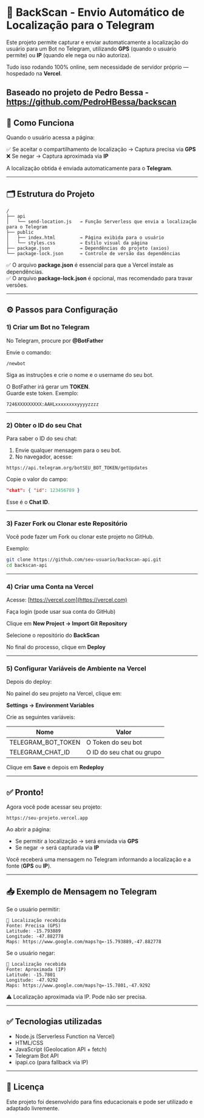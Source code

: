 
# 📍 BackScan - Envio Automático de Localização para o Telegram

Este projeto permite capturar e enviar automaticamente a localização do usuário para um Bot no Telegram, utilizando **GPS** (quando o usuário permite) ou **IP** (quando ele nega ou não autoriza).

Tudo isso rodando 100% online, sem necessidade de servidor próprio — hospedado na **Vercel**.

Baseado no projeto de Pedro Bessa - https://github.com/PedroHBessa/backscan
---

## 🚀 Como Funciona

Quando o usuário acessa a página:

✅ Se aceitar o compartilhamento de localização → Captura precisa via **GPS**  
❌ Se negar → Captura aproximada via **IP**

A localização obtida é enviada automaticamente para o **Telegram**.

---

## 🗂️ Estrutura do Projeto

```
/
├── api
│   └── send-location.js   → Função Serverless que envia a localização para o Telegram
├── public
│   ├── index.html         → Página exibida para o usuário
│   └── styles.css         → Estilo visual da página
├── package.json           → Dependências do projeto (axios)
└── package-lock.json      → Controle de versão das dependências
```

✅ O arquivo **package.json** é essencial para que a Vercel instale as dependências.  
✅ O arquivo **package-lock.json** é opcional, mas recomendado para travar versões.

---

## ⚙️ Passos para Configuração

### 1) Criar um Bot no Telegram

No Telegram, procure por **@BotFather**

Envie o comando:

```
/newbot
```

Siga as instruções e crie o nome e o username do seu bot.

O BotFather irá gerar um **TOKEN**.  
Guarde este token. Exemplo:

```
7246XXXXXXXXX:AAHLxxxxxxxxyyyyzzzz
```

---

### 2) Obter o ID do seu Chat

Para saber o ID do seu chat:

1. Envie qualquer mensagem para o seu bot.
2. No navegador, acesse:

```
https://api.telegram.org/botSEU_BOT_TOKEN/getUpdates
```

Copie o valor do campo:

```json
"chat": { "id": 123456789 }
```

Esse é o **Chat ID**.

---

### 3) Fazer Fork ou Clonar este Repositório

Você pode fazer um Fork ou clonar este projeto no GitHub.

Exemplo:

```bash
git clone https://github.com/seu-usuario/backscan-api.git
cd backscan-api
```

---

### 4) Criar uma Conta na Vercel

Acesse: [https://vercel.com](https://vercel.com)

Faça login (pode usar sua conta do GitHub)

Clique em **New Project → Import Git Repository**

Selecione o repositório do **BackScan**

No final do processo, clique em **Deploy**

---

### 5) Configurar Variáveis de Ambiente na Vercel

Depois do deploy:

No painel do seu projeto na Vercel, clique em:

**Settings → Environment Variables**

Crie as seguintes variáveis:

| Nome                | Valor                     |
|--------------------|---------------------------|
| TELEGRAM_BOT_TOKEN | O Token do seu bot        |
| TELEGRAM_CHAT_ID   | O ID do seu chat ou grupo |

Clique em **Save** e depois em **Redeploy**

---

## ✅ Pronto!

Agora você pode acessar seu projeto:

```
https://seu-projeto.vercel.app
```

Ao abrir a página:

- Se permitir a localização → será enviada via **GPS**
- Se negar → será capturada via **IP**

Você receberá uma mensagem no Telegram informando a localização e a fonte (**GPS** ou **IP**).

---

## 📥 Exemplo de Mensagem no Telegram

Se o usuário permitir:

```
📍 Localização recebida
Fonte: Precisa (GPS)
Latitude: -15.793889
Longitude: -47.882778
Maps: https://www.google.com/maps?q=-15.793889,-47.882778
```

Se o usuário negar:

```
📍 Localização recebida
Fonte: Aproximada (IP)
Latitude: -15.7801
Longitude: -47.9292
Maps: https://www.google.com/maps?q=-15.7801,-47.9292
```

⚠️ Localização aproximada via IP. Pode não ser precisa.

---

## ✅ Tecnologias utilizadas

- Node.js (Serverless Function na Vercel)
- HTML/CSS
- JavaScript (Geolocation API + fetch)
- Telegram Bot API
- ipapi.co (para fallback via IP)

---

## 📄 Licença

Este projeto foi desenvolvido para fins educacionais e pode ser utilizado e adaptado livremente.
